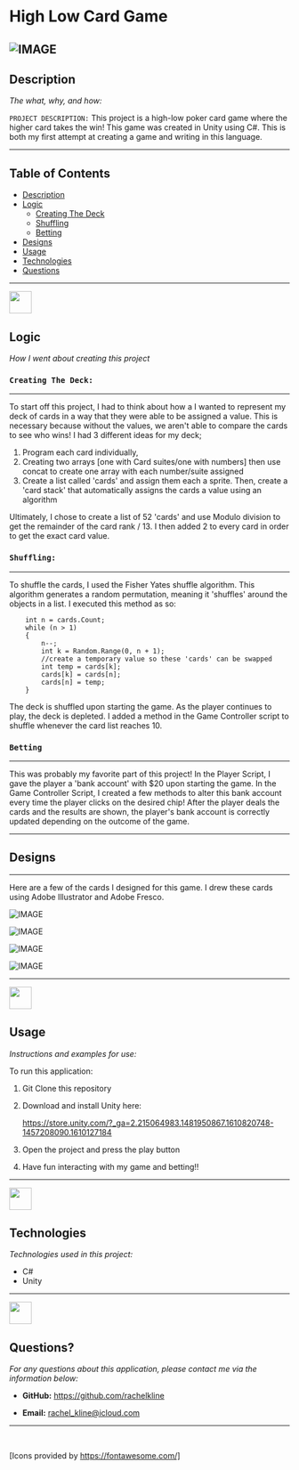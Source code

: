 # High Low Card Game
![IMAGE](rmImgs/board.png)
---

## Description

  *The what, why, and how:*

`PROJECT DESCRIPTION:` This project is a high-low poker card game where the higher card takes the win! This game was created in Unity using C#. This is both my first attempt at creating a game and writing in this language.


  ---

  ## Table of Contents

  - [Description](#description)
  - [Logic](#logic)
    - [Creating The Deck](#creating-the-deck)
    - [Shuffling](#shuffling)
    - [Betting](#Betting)
  - [Designs](#designs)
  - [Usage](#usage)
  - [Technologies](#technologies)
  - [Questions](#questions)
 
 ---
  <img src = "rmImgs/sitemap-solid.svg" width="40">
  
  ## Logic
  *How I went about creating this project*
    
### `Creating The Deck:`

 ---
To start off this project, I had to think about how a I wanted to represent my deck of cards in a way that they were able to be assigned a value. This is necessary because without the values, we aren't able to compare the cards to see who wins! I had 3 different ideas for my deck; 
1. Program each card individually, 
2. Creating two arrays [one with Card suites/one with numbers] then use concat to create one array with each number/suite assigned
3. Create a list called 'cards' and assign them each a sprite. Then, create a 'card stack' that automatically assigns the cards a value using an algorithm

Ultimately, I chose to create a list of 52 'cards' and use Modulo division to get the remainder of the card rank / 13. I then added 2 to every card in order to get the exact card value.

### `Shuffling:`
 ---

 To shuffle the cards, I used the Fisher Yates shuffle algorithm. This algorithm generates a random permutation, meaning it 'shuffles' around the objects in a list. I executed this method as so:

        int n = cards.Count;
        while (n > 1)
        {
            n--;
            int k = Random.Range(0, n + 1);
            //create a temporary value so these 'cards' can be swapped
            int temp = cards[k];
            cards[k] = cards[n];
            cards[n] = temp;
        }
The deck is shuffled upon starting the game. As the player continues to play, the deck is depleted. I added a method in the Game Controller script to shuffle whenever the card list reaches 10.

### `Betting`

 ---
This was probably my favorite part of this project! In the Player Script, I gave the player a 'bank account' with $20 upon starting the game. In the Game Controller Script, I created a few methods to alter this bank account every time the player clicks on the desired chip! After the player deals the cards and the results are shown, the player's bank account is correctly updated depending on the outcome of the game.
 
  ---
 
 ## Designs
   ---
 
 Here are a few of the cards I designed for this game. I drew these cards using Adobe Illustrator and Adobe Fresco.

 ![IMAGE](rmImgs/IMG_0198.PNG) 
  
  ![IMAGE](rmImgs/IMG_0201.PNG)
 
 ![IMAGE](rmImgs/IMG_02021.PNG)

 ![IMAGE](rmImgs/IMG_0202.PNG)
 
 ---
<img src = "rmImgs/laptop-house-solid.svg" width="40">

## Usage
  *Instructions and examples for use:*

To run this application:
1. Git Clone this repository

2. Download and install Unity here:
        
    https://store.unity.com/?_ga=2.215064983.1481950867.1610820748-1457208090.1610127184

3. Open the project and press the play button

4. Have fun interacting with my game and betting!!

---

<img src = "rmImgs/laptop-code-solid.svg" width="40">

## Technologies
*Technologies used in this project:*
 - C#
 - Unity

---

<img src = "rmImgs/question-circle-regular.svg" width="40">

## Questions?

  *For any questions about this application, please contact me via the information below:*

  * **GitHub:** https://github.com/rachelkline
  
  * **Email:** rachel_kline@icloud.com

---
  <br>

  [Icons provided by https://fontawesome.com/]